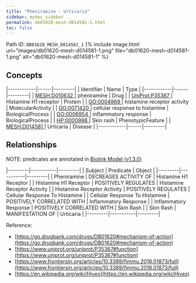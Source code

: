 ```yaml
---
title: "Pheniramine - Urticaria"
sidebar: mydoc_sidebar
permalink: db01620-mesh-d014581-1.html
toc: false 
---
```



Path ID: `DB01620_MESH_D014581_1`
{% include image.html url="images/db01620-mesh-d014581-1.png" file="db01620-mesh-d014581-1.png" alt="db01620-mesh-d014581-1" %}

## Concepts

|------------|------|---------|
| Identifier | Name | Type    |
|------------|------|---------|
| <a href="https://identifiers.org/MESH:D010632">MESH:D010632 </a> | pheniramine | Drug |
| <a href="https://identifiers.org/UniProt:P35367">UniProt:P35367 </a> | Histamine H1 receptor | Protein |
| <a href="https://identifiers.org/GO:0004969">GO:0004969 </a> | histamine receptor activity | MolecularActivity |
| <a href="https://identifiers.org/GO:0071420">GO:0071420 </a> | cellular response to histamine | BiologicalProcess |
| <a href="https://identifiers.org/GO:0006954">GO:0006954 </a> | inflammatory response | BiologicalProcess |
| <a href="https://identifiers.org/HP:0000988">HP:0000988 </a> | Skin rash | PhenotypicFeature |
| <a href="https://identifiers.org/MESH:D014581">MESH:D014581 </a> | Urticaria | Disease |
|------------|------|---------|

## Relationships


NOTE: predicates are annotated in <a href="https://github.com/biolink/biolink-model/releases/tag/v1.3.0">Biolink Model (v1.3.0)</a>

|---------|-----------|---------|
| Subject | Predicate | Object  |
|---------|-----------|---------|
| Pheniramine | DECREASES ACTIVITY OF | Histamine H1 Receptor |
| Histamine H1 Receptor | POSITIVELY REGULATES | Histamine Receptor Activity |
| Histamine Receptor Activity | POSITIVELY REGULATES | Cellular Response To Histamine |
| Cellular Response To Histamine | POSITIVELY CORRELATED WITH | Inflammatory Response |
| Inflammatory Response | POSITIVELY CORRELATED WITH | Skin Rash |
| Skin Rash | MANIFESTATION OF | Urticaria |
|---------|-----------|---------|

Reference: 
  - [https://go.drugbank.com/drugs/DB01620#mechanism-of-action](https://go.drugbank.com/drugs/DB01620#mechanism-of-action)
  - [https://www.uniprot.org/uniprot/P35367#function](https://www.uniprot.org/uniprot/P35367#function)
  - [https://www.frontiersin.org/articles/10.3389/fimmu.2018.01873/full](https://www.frontiersin.org/articles/10.3389/fimmu.2018.01873/full)
  - [https://en.wikipedia.org/wiki/Hives](https://en.wikipedia.org/wiki/Hives)
